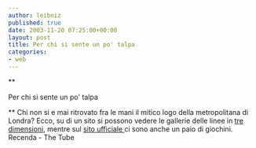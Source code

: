 ```yaml
---
author: leibniz
published: true
date: 2003-11-20 07:25:00+00:00
layout: post
title: Per chi si sente un po' talpa   
categories:
- web
---
```


 **

Per chi si sente un po' talpa   


** Chi non si e mai ritrovato fra le mani il mitico logo della metropolitana di Londra? Ecco, su di un sito si possono vedere le gallerie delle linee in  [ tre dimensioni](http://www.recenda.f9.co.uk/pages/tubemap.htm), mentre sul  [ sito ufficiale ](http://tube.tfl.gov.uk/)ci sono anche un paio di giochini.
Recenda - The Tube
